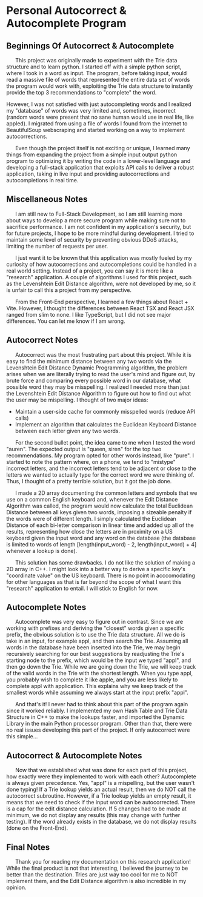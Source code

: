 # Personal Autocorrect & Autocomplete Program

## Beginnings Of Autocorrect & Autocomplete
&nbsp;&nbsp;&nbsp;&nbsp;&nbsp;&nbsp;This project was originally made to experiment with the Trie data structure and to learn python.
I started off with a simple python script, where I took in a word as input. The program, before
taking input, would read a massive file of words that represented the entire data set
of words the program would work with, exploiting the Trie data structure to instantly
provide the top 3 recommendations to "complete" the word. 

However, I was not satisfied with just autocompleting words and I realized 
my "database" of words was very limited and, sometimes, incorrect (random words were present 
that no sane human would use in real life, like appled). I migrated from using a file of words 
I found from the internet to BeautifulSoup webscraping and started working on a way to implement
autocorrections. 

&nbsp;&nbsp;&nbsp;&nbsp;&nbsp;&nbsp;Even though the project itself is not exciting or unique, I learned many things from expanding 
the project from a simple input output python program to optimizing it by writing the code 
in a lower-level language and developing a full-stack application that exploits API calls 
to deliver a robust application, taking in live input and providing autocorrections and 
autocompletions in real time. 


## Miscellaneous Notes
&nbsp;&nbsp;&nbsp;&nbsp;&nbsp;&nbsp;I am still new to Full-Stack Development, so I am still learning more 
about ways to develop a more secure program while making sure not to sacrifice performance.
I am not confident in my application's security, but for future projects, I hope to 
be more mindful during development. I tried to maintain some level of security by preventing 
obvious DDoS attacks, limiting the number of requests per user. 

&nbsp;&nbsp;&nbsp;&nbsp;&nbsp;&nbsp;I just want it to be known that this application was mostly fueled by my curiosity of 
how autocorrections and autocompletions could be handled in a real world setting. Instead of a 
project, you can say it is more like a "research" application. A couple of algorithms I 
used for this project, such as the Levenshtein Edit Distance algorithm, were not developed 
by me, so it is unfair to call this a project from my perspective.

&nbsp;&nbsp;&nbsp;&nbsp;&nbsp;&nbsp;From the Front-End perspective, I learned a few things about React + Vite. However, I thought 
the differences between React TSX and React JSX ranged from slim to none. I like TypeScript, 
but I did not see major differences. You can let me know if I am wrong.

## Autocorrect Notes
&nbsp;&nbsp;&nbsp;&nbsp;&nbsp;&nbsp;Autocorrect was the most frustrating part about this project. While it is easy to find the 
minimum distance between any two words via the Levenshtein Edit Distance Dynamic Programming
algorithm, the problem arises when we are literally trying to read the user's mind and figure 
out, by brute force and comparing every possible word in our database, what possible word 
they may be misspelling. I realized I needed more than just the Levenshtein Edit Distance 
Algorithm to figure out how to find out what the user may be mispelling. I thought of two 
major ideas:

- Maintain a user-side cache for commonly misspelled words (reduce API calls)
- Implement an algorithm that calculates the Euclidean Keyboard Distance 
  between each letter given any two words.

&nbsp;&nbsp;&nbsp;&nbsp;&nbsp;&nbsp;For the second bullet point, the idea came to me when I 
tested the word "auren". The expected output is "queen, siren" for the top two recommendations. 
My program opted for other words instead, like "pure". I started to note the pattern where, 
on a phone, we tend to "mistype" incorrect letters, and the incorrect letters tend to be 
adjacent or close to the letters we wanted to actually type for the correct word we were 
thinking of. Thus, I thought of a pretty terrible solution, but it got the job done. 

&nbsp;&nbsp;&nbsp;&nbsp;&nbsp;&nbsp;I made a 2D array documenting the common letters and symbols that
we use on a common English keyboard and, whenever the Edit Distance Algorithm was called, 
the program would now calculate the total Euclidean Distance between all keys given two words, 
imposing a sizeable 
penalty if the words were of different length. I simply calculated the Euclidean Distance of 
each bi-letter comparison in linear time and added up all of the results, representing how 
close the letters are in proximity on a US keyboard given the input word and any word on the 
database (the database is limited to words of length [length(input_word) - 2, 
length(input_word) + 4] whenever a lookup is done).

&nbsp;&nbsp;&nbsp;&nbsp;&nbsp;&nbsp;This solution has some drawbacks. I do not like the 
solution of making a 2D array in C++. I might look into a better way to derive a specific key's 
"coordinate value" on the US keyboard. There is no point in acccomodating for other languages 
as that is far beyond the scope of what I want this "research" application to entail. I will 
stick to English for now.

## Autocomplete Notes
&nbsp;&nbsp;&nbsp;&nbsp;&nbsp;&nbsp;Autocomplete was very easy to figure out in contrast. Since 
we are working with prefixes and deriving the "closest" words given a specific prefix, the 
obvious solution is to use the Trie data structure. All we do is take in an input, for example 
appl, and then search the Trie. Assuming all words in the database have been inserted into the 
Trie, we may begin recursively searching for our best suggestions by readjusting the Trie's 
starting node to the prefix, which would be the input we typed "appl", and then go down the 
Trie. While we are going down the Trie, we will keep track of the valid words in the Trie 
with the shortest length. When you type appl, you probably wish to complete it like apple, and 
you are less likely to complete appl with application. This explains why we keep track of the 
smallest words while assuming we always start at the input prefix "appl". 

&nbsp;&nbsp;&nbsp;&nbsp;&nbsp;&nbsp;And that's it! I never had to think about this part of 
the program again since it worked reliably. I implemented my own Hash Table and Trie Data 
Structure in C++ to make the lookups faster, and imported the Dynamic Library in the main 
Python processor program. Other than that, there were no real issues developing this part of 
the project. If only autocorrect were this simple...

## Autocorrect & Autocomplete Notes 
&nbsp;&nbsp;&nbsp;&nbsp;&nbsp;&nbsp;Now that we established what was done for each part of this 
project, how exactly were they implemented to work with each other? Autocomplete is always given 
precedence. Yes, "appl" is a mispelling, but the user wasn't done typing! If a Trie lookup 
yields an actual result, then we do NOT call the autocorrect subroutine. However, if a Trie 
lookup yields an empty result, it means that we need to check if the input word can be 
autocorrected. There is a cap for the edit distance calculation. If 5 changes had to be 
made at minimum, we do not display any results (this may change with further testing). If 
the word already exists in the database, we do not display results (done on the Front-End).

## Final Notes
&nbsp;&nbsp;&nbsp;&nbsp;&nbsp;&nbsp;Thank you for reading my documentation on this research 
application! While the final product is not that interesting, I believed the journey to be 
better than the destination. Tries are just way too cool for me to NOT implement them, and 
the Edit Distance algorithm is also incredible in my opinion.
